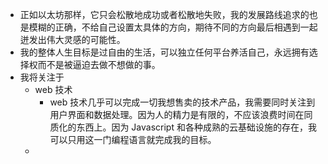 - 正如以太坊那样，它只会松散地成功或者松散地失败，我的发展路线追求的也是模糊的正确，不给自己设置太具体的方向，期待不同的方向最后相遇到一起迸发出伟大灵感的可能性。
- 我的整体人生目标是过自由的生活，可以独立任何平台养活自己，永远拥有选择权而不是被逼迫去做不想做的事。
- 我将关注于
	- web 技术
		- web 技术几乎可以完成一切我想售卖的技术产品，我需要同时关注到用户界面和数据处理。因为人的精力是有限的，不应该浪费时间在同质化的东西上。因为 Javascript 和各种成熟的云基础设施的存在，我可以只用这一门编程语言就完成我的目标。
	-